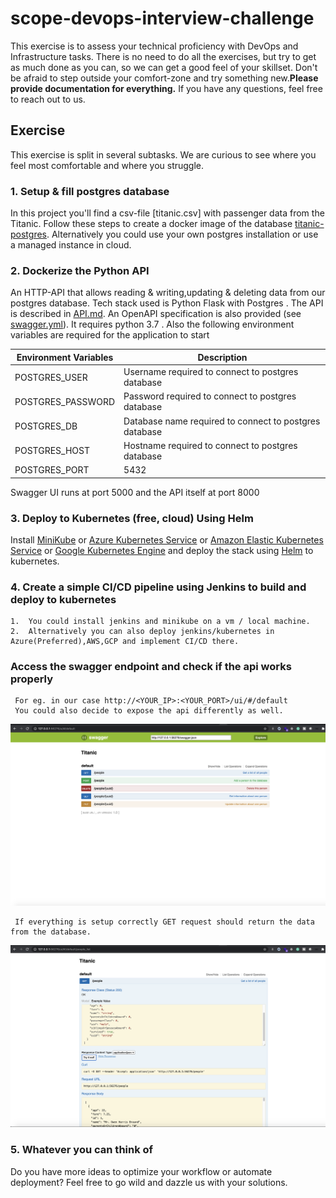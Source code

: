 # scope-devops-interview-challenge

This exercise is to assess your technical proficiency with DevOps and Infrastructure tasks.
There is no need to do all the exercises, but try to get as much done as you can, so we can get a good feel of your skillset.  Don't be afraid to step outside your comfort-zone and try something new.**Please provide documentation for everything.**
If you have any questions, feel free to reach out to us.

## Exercise

This exercise is split in several subtasks. We are curious to see where you feel most comfortable and where you struggle.

### 1. Setup & fill postgres database

In this project you'll find a csv-file [titanic.csv]  with passenger data from the Titanic. 
Follow these steps to create a docker image of the database [titanic-postgres](titanic-postgres/).
Alternatively you could use your own postgres installation or use a managed instance in cloud.

### 2. Dockerize the Python API

An HTTP-API that allows reading & writing,updating & deleting data from our postgres database.
Tech stack used is Python Flask with Postgres . The API is described in [API.md](./API.md).
An OpenAPI specification is also provided (see [swagger.yml](./swagger.yml)). 
It requires python 3.7 . Also the following environment variables are required for the application to start

| Environment Variables  | Description                                            |
| -----------------------| ------------------------------------------------------ |
| POSTGRES_USER          | Username required to connect to postgres database      |
| POSTGRES_PASSWORD      | Password required to connect to postgres database      |
| POSTGRES_DB            | Database name required to connect to postgres database |
| POSTGRES_HOST          | Hostname required to connect to postgres database      |
| POSTGRES_PORT          | 5432                                                   |

Swagger UI runs at port 5000 and the API itself at port 8000

### 3. Deploy to Kubernetes (free, cloud) Using Helm

Install [MiniKube](https://kubernetes.io/docs/setup/minikube/) or [ Azure Kubernetes Service](https://azure.microsoft.com/en-us/services/kubernetes-service/) or [Amazon Elastic Kubernetes Service](https://aws.amazon.com/eks/) or [ Google Kubernetes Engine](https://cloud.google.com/kubernetes-engine) and deploy the stack using [Helm](https://helm.sh/) to kubernetes.

### 4. Create a simple CI/CD pipeline using Jenkins to build and deploy to kubernetes 
    1.  You could install jenkins and minikube on a vm / local machine.
    2.  Alternatively you can also deploy jenkins/kubernetes in Azure(Preferred),AWS,GCP and implement CI/CD there.

### Access the swagger endpoint and check if the api works properly
     For eg. in our case http://<YOUR_IP>:<YOUR_PORT>/ui/#/default
     You could also decide to expose the api differently as well.
![alt text](./screenshot1.png)
     
     If everything is setup correctly GET request should return the data from the database.

![alt text](./screenshot2.png)

### 5. Whatever you can think of
Do you have more ideas to optimize your workflow or automate deployment? Feel free to go wild and dazzle us with your solutions.